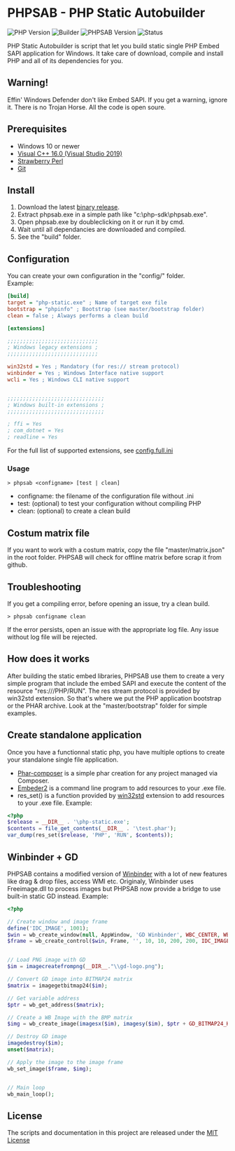 # PHPSAB - PHP Static Autobuilder

![PHP Version](https://img.shields.io/badge/PHP-8.3.7-858eb7)
![Builder](https://img.shields.io/badge/vs16-x64-a679dd)
![PHPSAB Version](https://img.shields.io/badge/Version-0.1.1-blue)
![Status](https://img.shields.io/badge/Status-Active-green)


PHP Static Autobuilder is script that let you build static single PHP Embed SAPI application for Windows. It take care of download, compile and install PHP and all of its dependencies for you.

## Warning!
Effin' Windows Defender don't like Embed SAPI. If you get a warning, ignore it. There is no Trojan Horse. All the code is open soure.

## Prerequisites
- Windows 10 or newer
- [Visual C++ 16.0 (Visual Studio 2019)](https://visualstudio.microsoft.com/vs/older-downloads/)
- [Strawberry Perl](https://strawberryperl.com/)
- [Git](https://git-scm.com/download/win)

## Install
1.  Download the latest [binary release](https://github.com/ZmotriN/php-static-autobuilder/releases).
2.  Extract phpsab.exe in a simple path like "c:\php-sdk\phpsab.exe".
3.  Open phpsab.exe by doubleclicking on it or run it by cmd.
4.  Wait until all dependancies are downloaded and compiled.
5.  See the "build" folder.

## Configuration
You can create your own configuration in the "config/" folder.\
Example:
```ini
[build]
target = "php-static.exe" ; Name of target exe file
bootstrap = "phpinfo" ; Bootstrap (see master/bootstrap folder)
clean = false ; Always performs a clean build

[extensions]

;;;;;;;;;;;;;;;;;;;;;;;;;;;;;
; Windows legacy extensions ;
;;;;;;;;;;;;;;;;;;;;;;;;;;;;;

win32std = Yes ; Mandatory (for res:// stream protocol)
winbinder = Yes ; Windows Interface native support
wcli = Yes ; Windows CLI native support


;;;;;;;;;;;;;;;;;;;;;;;;;;;;;;;
; Windows built-in extensions ;
;;;;;;;;;;;;;;;;;;;;;;;;;;;;;;;

; ffi = Yes
; com_dotnet = Yes
; readline = Yes
```
For the full list of supported extensions, see [config.full.ini](https://github.com/ZmotriN/php-static-autobuilder/blob/main/config.full.ini)

### Usage
```shell
> phpsab <configname> [test | clean]
```
- configname: the filename of the configuration file without .ini
- test: (optional) to test your configuration without compiling PHP
- clean: (optional) to create a clean build


## Costum matrix file
If you want to work with a costum matrix, copy the file "master/matrix.json" in the root folder. PHPSAB will check for offline matrix before scrap it from github.


## Troubleshooting
If you get a compiling error, before opening an issue, try a clean build.
```shell
> phpsab configname clean
```
If the error persists, open an issue with the appropriate log file. Any issue without log file will be rejected.

## How does it works
After building the static embed libraries, PHPSAB use them to create a very simple program that include the embed SAPI and execute the content of the resource "res:///PHP/RUN". The res stream protocol is provided by win32std extension. So that's where we put the PHP application bootstrap or the PHAR archive. Look at the "master/bootstrap" folder for simple examples.


## Create standalone application
Once you have a functionnal static php,  you have multiple options to create your standalone single file application.

- [Phar-composer](https://github.com/clue/phar-composer) is a simple phar creation for any project managed via Composer.
- [Embeder2](https://github.com/crispy-computing-machine/embedder2) is a command line program to add resources to your .exe file.
- res_set() is a function provided by [win32std](http://wildphp.free.fr/wiki/doku.php?id=win32std:index) extension to add resources to your .exe file.
Example:
```php
<?php
$release = __DIR__ . '\php-static.exe';
$contents = file_get_contents(__DIR__ . '\test.phar');
var_dump(res_set($release, 'PHP', 'RUN', $contents));
```

## Winbinder + GD
PHPSAB contains a modified version of [Winbinder](https://github.com/ZmotriN/Winbinder-PHP8) with a lot of new features like drag & drop files, access WMI etc. Originaly, Winbinder uses Freeimage.dll to process images but PHPSAB now provide a bridge to use built-in static GD instead. Example:
```php
<?php

// Create window and image frame
define('IDC_IMAGE', 1001);
$win = wb_create_window(null, AppWindow, 'GD Winbinder', WBC_CENTER, WBC_CENTER, 220, 220, 0x00000000, 0);
$frame = wb_create_control($win, Frame, '', 10, 10, 200, 200, IDC_IMAGE, 0x00000004, 0, 0);


// Load PNG image with GD
$im = imagecreatefrompng(__DIR__."\\gd-logo.png");

// Convert GD image into BITMAP24 matrix
$matrix = imagegetbitmap24($im);

// Get variable address
$ptr = wb_get_address($matrix);

// Create a WB Image with the BMP matrix
$img = wb_create_image(imagesx($im), imagesy($im), $ptr + GD_BITMAP24_HEADER, $ptr + GD_BITMAP24_BITS);

// Destroy GD image
imagedestroy($im);
unset($matrix);

// Apply the image to the image frame
wb_set_image($frame, $img);


// Main loop
wb_main_loop();
```

## License
The scripts and documentation in this project are released under the [MIT License](https://github.com/ZmotriN/php-static-autobuilder/blob/main/LICENSE)
